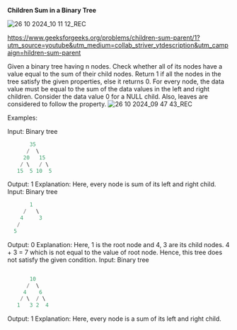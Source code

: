 **Children Sum in a Binary Tree**

![26 10 2024_10 11 12_REC](https://github.com/user-attachments/assets/04e4691c-893a-4a97-9070-823cb5cf77fd)



https://www.geeksforgeeks.org/problems/children-sum-parent/1?utm_source=youtube&utm_medium=collab_striver_ytdescription&utm_campaign=hildren-sum-parent

Given a binary tree having n nodes. Check whether all of its nodes have a value equal to the sum of their child nodes. Return 1 if all the nodes in the tree satisfy the given properties, else it returns 0. For every node, the data value must be equal to the sum of the data values in the left and right children. Consider the data value 0 for a NULL child. Also, leaves are considered to follow the property.
![26 10 2024_09 47 43_REC](https://github.com/user-attachments/assets/41ccfac2-bbc0-4722-9fdb-2d08c83cf831)

Examples:

Input:
Binary tree

```cpp
       35
      /  \
     20   15
    / \   / \
   15  5 10  5
```
Output: 1
Explanation: 
Here, every node is sum of its left and right child.
Input:
Binary tree

```cpp
       1
     /   \
    4     3
   /  
  5

``` 
Output: 0
Explanation: 
Here, 1 is the root node and 4, 3 are its child nodes. 4 + 3 = 7 which is not equal to the value of root node. Hence, this tree does not satisfy the given condition.
Input:
Binary tree

```cpp

       10
      /  \
     4    6
    / \  / \
   1   3 2  4

```

Output: 1
Explanation: 
Here, every node is a sum of its left and right child.
